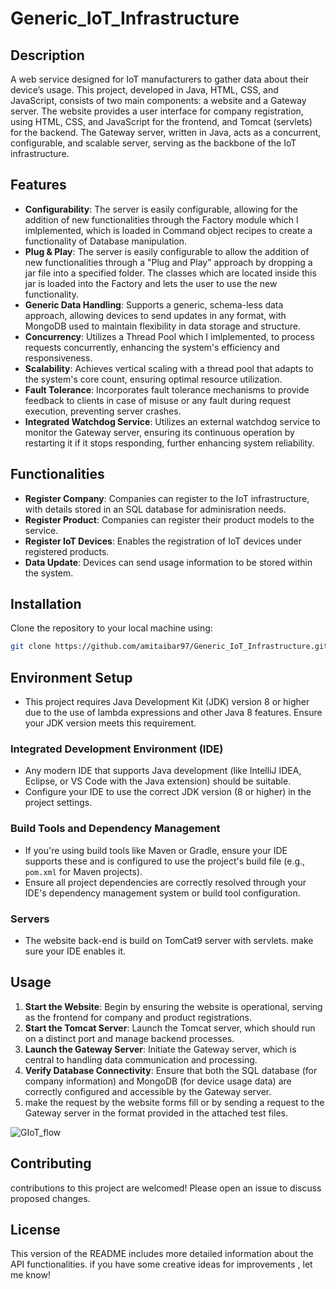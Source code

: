 # Generic_IoT_Infrastructure
## Description
A web service designed for IoT manufacturers to gather data about their device’s usage. This project, developed in Java, HTML, CSS, and JavaScript, consists of two main components: a website and a Gateway server. The website provides a user interface for company registration, using HTML, CSS, and JavaScript for the frontend, and Tomcat (servlets) for the backend. The Gateway server, written in Java, acts as a concurrent, configurable, and scalable server, serving as the backbone of the IoT infrastructure.

## Features
- **Configurability**: The server is easily configurable, allowing for the addition of new functionalities through the Factory module which I imlplemented, which is loaded in Command object recipes to create a functionality of Database manipulation.
- **Plug & Play**: The server is easily configurable to allow the addition of new functionalities through a "Plug and Play" approach by dropping a jar file into a specified folder. The classes which are located inside this jar is loaded into the Factory and lets the user to use the new functionality.
- **Generic Data Handling**: Supports a generic, schema-less data approach, allowing devices to send updates in any format, with MongoDB used to maintain flexibility in data storage and structure.
- **Concurrency**: Utilizes a Thread Pool which I imlplemented, to process requests concurrently, enhancing the system's efficiency and responsiveness.
- **Scalability**: Achieves vertical scaling with a thread pool that adapts to the system's core count, ensuring optimal resource utilization.
- **Fault Tolerance**: Incorporates fault tolerance mechanisms to provide feedback to clients in case of misuse or any fault during request execution, preventing server crashes.
- **Integrated Watchdog Service**: Utilizes an external watchdog service to monitor the Gateway server, ensuring its continuous operation by restarting it if it stops responding, further enhancing system reliability.

## Functionalities
- **Register Company**: Companies can register to the IoT infrastructure, with details stored in an SQL database for adminisration needs.
- **Register Product**: Companies can register their product models to the service.
- **Register IoT Devices**: Enables the registration of IoT devices under registered products.
- **Data Update**: Devices can send usage information to be stored within the system.

## Installation
Clone the repository to your local machine using:
```bash
git clone https://github.com/amitaibar97/Generic_IoT_Infrastructure.git
```
## Environment Setup
- This project requires Java Development Kit (JDK) version 8 or higher due to the use of lambda expressions and other Java 8 features. Ensure your JDK version meets this requirement.

### Integrated Development Environment (IDE)
- Any modern IDE that supports Java development (like IntelliJ IDEA, Eclipse, or VS Code with the Java extension) should be suitable.
- Configure your IDE to use the correct JDK version (8 or higher) in the project settings.

### Build Tools and Dependency Management
- If you're using build tools like Maven or Gradle, ensure your IDE supports these and is configured to use the project's build file (e.g., `pom.xml` for Maven projects).
- Ensure all project dependencies are correctly resolved through your IDE's dependency management system or build tool configuration.

### Servers
- The website back-end is build on TomCat9 server with servlets. make sure your IDE enables it.

## Usage
1. **Start the Website**: Begin by ensuring the website is operational, serving as the frontend for company and product registrations.
2. **Start the Tomcat Server**: Launch the Tomcat server, which should run on a distinct port and manage backend processes.
3. **Launch the Gateway Server**: Initiate the Gateway server, which is central to handling data communication and processing.
4. **Verify Database Connectivity**: Ensure that both the SQL database (for company information) and MongoDB (for device usage data) are correctly configured and accessible by the Gateway server.
5. make the request by the website forms fill or by sending a request to the Gateway server in the format provided in the attached test files.

![GIoT_flow](https://github.com/amitaibar97/Generic_IoT_Infrastructure/assets/89575092/c6640299-229e-43af-a8d8-56f40e630f68)

## Contributing
contributions to this project are welcomed! Please open an issue to discuss proposed changes.

## License
This version of the README includes more detailed information about the API functionalities. if you have some creative ideas for improvements , let me know!

